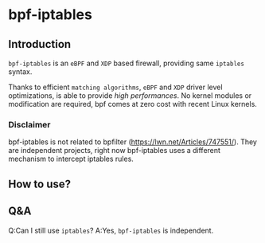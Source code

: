 # bpf-iptables

## Introduction

`bpf-iptables` is an `eBPF` and `XDP` based firewall, providing same `iptables` syntax.

Thanks to efficient `matching algorithms`, `eBPF` and `XDP` driver level optimizations, is able to provide *high performances*.
No kernel modules or modification are required, bpf comes at zero cost with recent Linux kernels.

### Disclaimer

bpf-iptables is not related to bpfilter (https://lwn.net/Articles/747551/).
They are independent projects, right now bpf-iptables uses a different mechanism to intercept iptables rules.

## How to use?



## Q&A
Q:Can I still use `iptables`?
A:Yes, `bpf-iptables` is independent.

